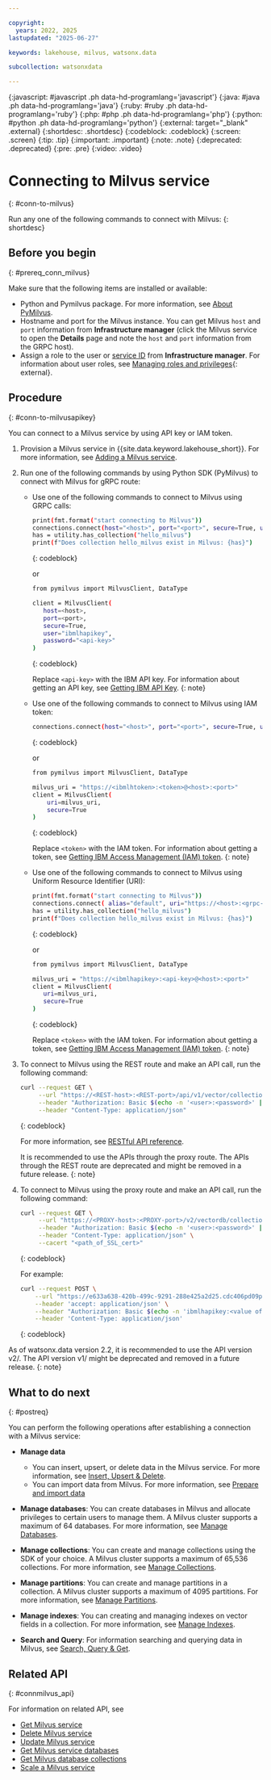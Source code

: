 ```yaml
---

copyright:
  years: 2022, 2025
lastupdated: "2025-06-27"

keywords: lakehouse, milvus, watsonx.data

subcollection: watsonxdata

---
```


{:javascript: #javascript .ph data-hd-programlang='javascript'}
{:java: #java .ph data-hd-programlang='java'}
{:ruby: #ruby .ph data-hd-programlang='ruby'}
{:php: #php .ph data-hd-programlang='php'}
{:python: #python .ph data-hd-programlang='python'}
{:external: target="_blank" .external}
{:shortdesc: .shortdesc}
{:codeblock: .codeblock}
{:screen: .screen}
{:tip: .tip}
{:important: .important}
{:note: .note}
{:deprecated: .deprecated}
{:pre: .pre}
{:video: .video}

# Connecting to Milvus service
{: #conn-to-milvus}

Run any one of the following commands to connect with Milvus:
{: shortdesc}

## Before you begin
{: #prereq_conn_milvus}

Make sure that the following items are installed or available:

- Python and Pymilvus package. For more information, see [About PyMilvus](https://milvus.io/api-reference/pymilvus/v2.4.x/About.md).
- Hostname and port for the Milvus instance. You can get Milvus `host` and `port` information from **Infrastructure manager** (click the Milvus service to open the **Details** page and note the `host` and `port` information from the GRPC host).
- Assign a role to the user or [service ID](https://cloud.ibm.com/docs/account?topic=account-serviceids&interface=ui) from **Infrastructure manager**. For information about user roles, see [Managing roles and privileges]({{site.data.keyword.ref-role_priv-link}}#milvus){: external}.

## Procedure
{: #conn-to-milvusapikey}

You can connect to a Milvus service by using API key or IAM token.

1. Provision a Milvus service in {{site.data.keyword.lakehouse_short}}. For more information, see [Adding a Milvus service](/docs/watsonxdata?topic=watsonxdata-adding-milvus-service).
2. Run one of the following commands by using Python SDK (PyMilvus) to connect with Milvus for gRPC route:

     - Use one of the following commands to connect to Milvus using GRPC calls:

         ```bash
         print(fmt.format("start connecting to Milvus"))
         connections.connect(host="<host>", port="<port>", secure=True, user="ibmlhapikey", password="<api-key>")
         has = utility.has_collection("hello_milvus")
         print(f"Does collection hello_milvus exist in Milvus: {has}")
         ```
         {: codeblock}

        or

         ```bash
        from pymilvus import MilvusClient, DataType

        client = MilvusClient(
            host=<host>,
            port=<port>,
            secure=True,
            user="ibmlhapikey",
            password="<api-key>"
        )
         ```
         {: codeblock}

         Replace `<api-key>` with the IBM API key. For information about getting an API key, see [Getting IBM API Key]({{site.data.keyword.ref-con-presto-serv-link}}#get-ibmapi-key).
         {: note}

     - Use one of the following commands to connect to Milvus using IAM token:

         ```bash
         connections.connect(host="<host>", port="<port>", secure=True, user="ibmlhtoken", password="<token>")
         ```
         {: codeblock}

         or

        ```bash
        from pymilvus import MilvusClient, DataType

        milvus_uri = "https://<ibmlhtoken>:<token>@<host>:<port>"
        client = MilvusClient(
            uri=milvus_uri,
            secure=True
        )
         ```
         {: codeblock}

         Replace `<token>` with the IAM token. For information about getting a token, see [Getting IBM Access Management (IAM) token]({{site.data.keyword.ref-con-presto-serv-link}}#get-ibmiam-token).
         {: note}

     - Use one of the following commands to connect to Milvus using Uniform Resource Identifier (URI):

         ```bash
         print(fmt.format("start connecting to Milvus"))
         connections.connect( alias="default", uri="https://<host>:<grpc-port>", user = "ibmlhtoken", password = "<token>" )
         has = utility.has_collection("hello_milvus")
         print(f"Does collection hello_milvus exist in Milvus: {has}")
         ```
         {: codeblock}

         or

         ```bash
        from pymilvus import MilvusClient, DataType

        milvus_uri = "https://<ibmlhapikey>:<api-key>@<host>:<port>"
        client = MilvusClient(
            uri=milvus_uri,
            secure=True
        )
         ```
         {: codeblock}

        Replace `<token>` with the IAM token. For information about getting a token, see [Getting IBM Access Management (IAM) token]({{site.data.keyword.ref-con-presto-serv-link}}#get-ibmiam-token).
         {: note}

3. To connect to Milvus using the REST route and make an API call, run the following command:

    ```bash
    curl --request GET \
         --url "https://<REST-host>:<REST-port>/api/v1/vector/collections" \
         --header "Authorization: Basic $(echo -n '<user>:<password>' | base64)" \
         --header "Content-Type: application/json"
    ```
    {: codeblock}

    For more information, see [RESTful API reference](https://milvus.io/api-reference/restful/v2.5.x/About.md).

    It is recommended to use the APIs through the proxy route. The APIs through the REST route are deprecated and might be removed in a future release.
    {: note}

4. To connect to Milvus using the proxy route and make an API call, run the following command:

    ```bash
    curl --request GET \
         --url "https://<PROXY-host>:<PROXY-port>/v2/vectordb/collections/list" \
         --header "Authorization: Basic $(echo -n '<user>:<password>' | base64)" \
         --header "Content-Type: application/json" \
         --cacert "<path_of_SSL_cert>"
    ```
    {: codeblock}

    For example:

    ```bash
    curl --request POST \
        --url "https://e633a638-420b-499c-9291-288e425a2d25.cdc406pd09pasng7elgg.lakehouse.dev.appdomain.cloud:32699/v2/vectordb/collections/list" \
        --header 'accept: application/json' \
        --header "Authorization: Basic $(echo -n 'ibmlhapikey:<value of api key>' | base64)" \
        --header 'Content-Type: application/json'
    ```
    {: codeblock}

As of watsonx.data version 2.2, it is recommended to use the API version v2/. The API version v1/ might be deprecated and removed in a future release.
{: note}

## What to do next
{: #postreq}

You can perform the following operations after establishing a connection with a Milvus service:

- **Manage data**

    - You can insert, upsert, or delete data in the Milvus service. For more information, see [Insert, Upsert & Delete](https://milvus.io/docs/insert-update-delete.md).
    - You can import data from Milvus. For more information, see [Prepare and import data](https://milvus.io/docs/prepare-source-data.md)

- **Manage databases**: You can create databases in Milvus and allocate privileges to certain users to manage them. A Milvus cluster supports a maximum of 64 databases. For more information, see [Manage Databases](https://milvus.io/docs/manage_databases.md).
- **Manage collections**: You can create and manage collections using the SDK of your choice. A Milvus cluster supports a maximum of 65,536 collections. For more information, see [Manage Collections](https://milvus.io/docs/manage-collections.md#Manage-Collections).
- **Manage partitions**: You can create and manage partitions in a collection. A Milvus cluster supports a maximum of 4095 partitions. For more information, see [Manage Partitions](https://milvus.io/docs/manage-partitions.md#Manage-Partitions).
- **Manage indexes**: You can creating and managing indexes on vector fields in a collection. For more information, see [Manage Indexes](https://milvus.io/docs/index-vector-fields.md?tab=floating).
- **Search and Query**: For information searching and querying data in Milvus, see [Search, Query & Get](https://milvus.io/docs/single-vector-search.md).

## Related API
{: #connmilvus_api}

For information on related API, see
* [Get Milvus service](https://cloud.ibm.com/apidocs/watsonxdata#get-milvus-service)
* [Delete Milvus service](https://cloud.ibm.com/apidocs/watsonxdata#delete-milvus-service)
* [Update Milvus service](https://cloud.ibm.com/apidocs/watsonxdata#update-milvus-service)
* [Get Milvus service databases](https://cloud.ibm.com/apidocs/watsonxdata#list-milvus-service-databases)
* [Get Milvus database collections](https://cloud.ibm.com/apidocs/watsonxdata#list-milvus-database-collections)
* [Scale a Milvus service](https://cloud.ibm.com/apidocs/watsonxdata#create-milvus-service-scale)
